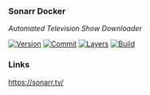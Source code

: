 ### Sonarr Docker

*Automated Television Show Downloader*

[![Version](https://images.microbadger.com/badges/version/stlouisn/sonarr.svg)](https://microbadger.com/images/stlouisn/sonarr)
[![Commit](https://images.microbadger.com/badges/commit/stlouisn/sonarr.svg)](https://microbadger.com/images/stlouisn/sonarr)
[![Layers](https://images.microbadger.com/badges/image/stlouisn/sonarr.svg)](https://microbadger.com/images/stlouisn/sonarr)
[![Build](https://travis-ci.org/stlouisn/sonarr_docker.svg?branch=master)](https://travis-ci.org/stlouisn/sonarr_docker)

### Links

https://sonarr.tv/
